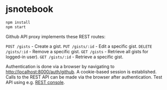 jsnotebook
==========

```bash
npm install
npm start
```

Github API proxy implements these REST routes:

`POST /gists` - Create a gist.
`PUT /gists/:id` - Edit a specific gist.
`DELETE /gists/:id` - Remove a specific gist.
`GET /gists` - Retrieve all gists for logged-in user).
`GET /gists/:id` - Retrieve a specific gist.

Authentication is done via a browser by navigating to [http://localhost:8000/auth/github](http://localhost:8000/auth/github). A cookie-based session is established. Calls to the REST API can be made via the browser after authentication. Test API using e.g. [REST console](https://chrome.google.com/webstore/detail/rest-console/cokgbflfommojglbmbpenpphppikmonn?hl=en).